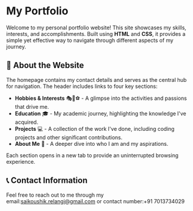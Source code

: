 # My Portfolio

Welcome to my personal portfolio website! This site showcases my skills, interests, and accomplishments. Built using **HTML** and **CSS**, it provides a simple yet effective way to navigate through different aspects of my journey.

## 🚀 About the Website

The homepage contains my contact details and serves as the central hub for navigation. The header includes links to four key sections:

- **Hobbies & Interests** 🎭🎨⚽ - A glimpse into the activities and passions that drive me.
- **Education** 🎓 - My academic journey, highlighting the knowledge I've acquired.
- **Projects** 💻 - A collection of the work I've done, including coding projects and other significant contributions.
- **About Me** 👤 - A deeper dive into who I am and my aspirations.

Each section opens in a new tab to provide an uninterrupted browsing experience.

## 📞 Contact Information

Feel free to reach out to me through my email:saikoushik.relangi@gmail.com or contact number:+91 7013734029


